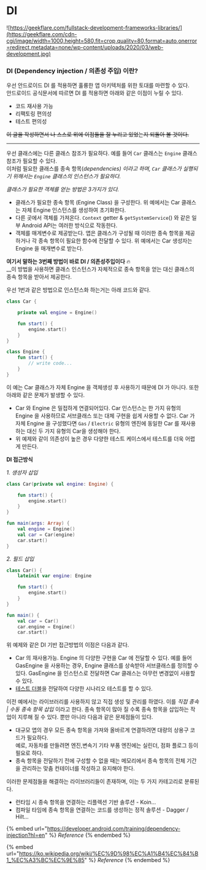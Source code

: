 # DI

![https://geekflare.com/fullstack-development-frameworks-libraries/](https://geekflare.com/cdn-cgi/image/width=1000,height=580,fit=crop,quality=80,format=auto,onerror=redirect,metadata=none/wp-content/uploads/2020/03/web-development.jpg)



### DI (Dependency injection / 의존성 주입) 이란?

우선 안드로이드 DI 를 적용하면 훌륭한 앱 아키텍처를 위한 토대를 마련할 수 있다.\
안드로이드 공식문서에 따르면 DI 를 적용하면 아래와 같은 이점이 누릴 수 있다.

* 코드 재사용 가능
* 리팩토링 편의성
* 테스트 편의성

~~이 글을 작성하면서 나 스스로 위에 이점들을 잘 누리고 있었는지 되돌아 볼 것이다.~~

****

우선 클래스에는 다른 클래스 참조가 필요하다. 예를 들어 `Car` 클래스는 `Engine` 클래스 참조가 필요할 수 있다.\
이처럼 필요한 클래스를 종속 항목(_dependencies) 이라고 하며, `Car` 클래스가 실행되기 위해서는 `Engine` 클래스의 인스턴스가 필요하다._

_클래스가 필요한 객체를 얻는 방법은 3가지가 있다._

* 클래스가 필요한 종속 항목 (Engine Class) 을 구성한다. 위 예에서는 Car 클래스는 자체 Engine 인스턴스를 생성하여 초기화한다.
* 다른 곳에서 객체를 가져온다. `Context` getter & `getSystemService`() 와 같은 일부 Android API는 여러한 방식으로 작동한다.
* 객체를 매게변수로 제공받는다. 앱은 클래스가 구성될 때 이러한 종속 항목을 제공하거나 각 종속 항목이 필요한 함수에 전달할 수 있다. 위 예에서는 Car 생성자는 Engine 을 매개변수로 받는다.

**여기서 말하는 3번째 방법이 바로 DI / 의존성주입이다** 🔥\
__이 방법을 사용하면 클래스 인스턴스가 자체적으로 종속 항목을 얻는 대신 클래스의 종속 항목을 받아서 제공한다.

우선 1번과 같은 방법으로 인스턴스화 하는거는 아래 코드와 같다.

```kotlin
class Car {

    private val engine = Engine()

    fun start() {
        engine.start()
    }
}

class Engine {
    fun start() {
        // write code...
    }
}
```

이 예는 Car 클래스가 자체 Engine 을 객체생성 후 사용하기 때문에 DI 가 아니다. 또한 아래와 같은 문제가 발생할 수 있다.

* Car 와 Engine 은 밀접하게 연결되어있다. Car 인스턴스는 한 가지 유형의 Engine 을 사용하므로 서브클래스 또는 대체 구현을 쉽게 사용할 수 없다. Car 가 자체 Engine 을 구성했다면 `Gas` / `Electric` 유형의 엔진에 동일한 Car 를 재사용하는 대신 두 가지 유형의 Car을 생성해야 한다.
* 위 예제와 같이 의존성이 높은 경우 다양한 테스트 케이스에서 테스트를 더욱 어렵게 만든다.



**DI  접근방식**

&#x20; _1. 생성자 삽입_

```kotlin
class Car(private val engine: Engine) {

    fun start() {
        engine.start()
    }
}

fun main(args: Array) {
    val engine = Engine()
    val car = Car(engine)
    car.start()
}  
```

&#x20; _2.   필드 삽입_

```kotlin
class Car() {
    lateinit var engine: Engine

    fun start() {
        engine.start()
    }
}

fun main() {
    val car = Car()
    car.engine = Engine()
    car.start()
```

위 예제와 같은 DI 기반 접근방법의 이점은 다음과 같다.

* Car 의 재사용가능. Engine 의 다양한 구현을 Car 에 전달할 수 있다. 예를 들어 GasEngine 을 사용하는 경우, Engine 클래스를 상속받아 서브클래스를 정의할 수 있다. GasEngine 을 인스턴스로 전달하면 Car 클래스는 아무런 변경없이 사용할 수 있다.
* [테스트 더블](https://en.wikipedia.org/wiki/Test\_double)을 전달하여 다양한 시나리오 테스트를 할 수 있다.

이전 예에서는 라이브러리를 사용하지 않고 직접 생성 및 관리를 하였다. 이를 _직접 종속 | 수동 종속_ _항목 삽입_ 이라고 한다. 종속 항목이 많아 질 수록 종속 항목을 삽입하는 작업이 지루해 질 수 있다. 뿐만 아니라 다음과 같은 문제점들이 있다.

* 대규모 앱의 경우 모든 종속 항목을 가져와 올바르게 연결하려면 대량의 상용구 코드가 필요하다.\
  예로, 자동차를 만들려면 엔진,변속기 기타 부품 엔진에는 실린더, 점화 플로그 등이 필요로 하다.
* 종속 항목을 전달하기 전에 구성할 수 없을 때는 메모리에서 종속 항목의 전체 기간을 관리하는 맞춤 컨테이너를 작성하고 유지해야 한다.



이러한 문제점들을 해결하는 라이브러리들이 존재하며, 이는 두 가지 카테고리로 분류된다.

* 런타임 시 종속 항목을 연결하는 리플렉션 기반 솔루션 - Koin...
* 컴파일 타임에 종속 항목을 연결하는 코드를 생성하는 정적 솔루션 - Dagger / Hilt...



{% embed url="https://developer.android.com/training/dependency-injection?hl=en" %}
_Reference_
{% endembed %}

{% embed url="https://ko.wikipedia.org/wiki/%EC%9D%98%EC%A1%B4%EC%84%B1_%EC%A3%BC%EC%9E%85" %}
_Reference_
{% endembed %}
